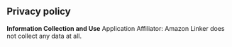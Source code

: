 ## Privacy policy
**Information Collection and Use**
Application Affiliator: Amazon Linker does not collect any data at all.
